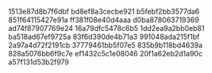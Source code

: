 1513e87d8b7f6dbf
bd8ef8a3cecbe921
b5febf2bb3577da6
851f64115427e91a
ff381f08e40d4aaa
d0ba878063719369
ad74f87907769e24
16a79dfc5478c6b5
1dd2ea9a2bb0eb81
ba518ad67ef9725a
83f6d390de4b71a3
991048ada215f1bf
2a97a4d72f2191cb
37779461bb5f07e5
835b9b118bd4639a
828a5076bb6f9c7e
ef1432c5c1e08046
20f1a62eb2d1a90c
a57f131d53b2f979
